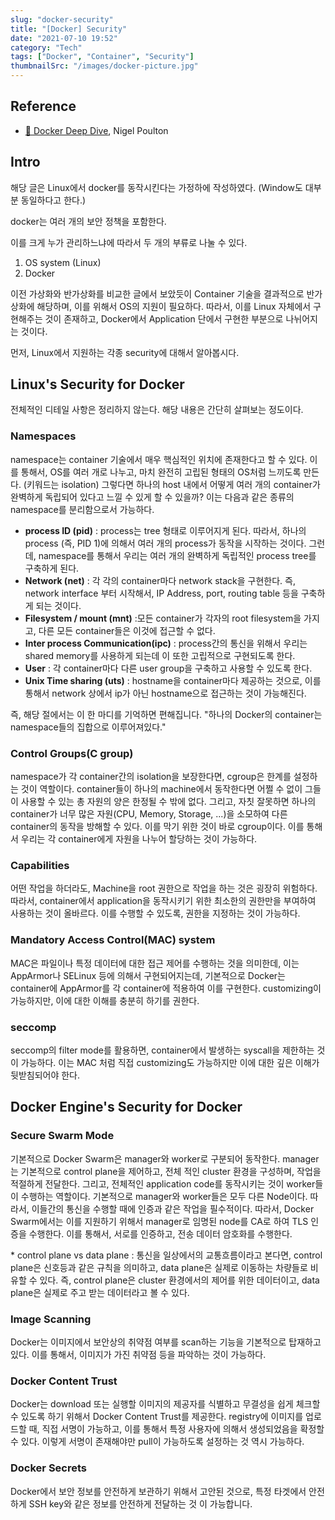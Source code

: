 ```yaml
---
slug: "docker-security"
title: "[Docker] Security"
date: "2021-07-10 19:52"
category: "Tech"
tags: ["Docker", "Container", "Security"]
thumbnailSrc: "/images/docker-picture.jpg"
---
```


## Reference

- [🔗 Docker Deep Dive](https://www.oreilly.com/library/view/docker-deep-dive/9781800565135/), Nigel Poulton

## Intro

해당 글은 Linux에서 docker를 동작시킨다는 가정하에 작성하였다. (Window도 대부분 동일하다고 한다.)

docker는 여러 개의 보안 정책을 포함한다.

이를 크게 누가 관리하느냐에 따라서 두 개의 부류로 나눌 수 있다.

1. OS system (Linux)
2. Docker

이전 가상화와 반가상화를 비교한 글에서 보았듯이 Container 기술을 결과적으로 반가상화에 해당하며, 이를 위해서 OS의 지원이 필요하다. 따라서, 이를 Linux 자체에서 구현해주는 것이 존재하고, Docker에서 Application 단에서 구현한 부분으로 나뉘어지는 것이다.

먼저, Linux에서 지원하는 각종 security에 대해서 알아봅시다.

## Linux's Security for Docker

전체적인 디테일 사항은 정리하지 않는다. 해당 내용은 간단히 살펴보는 정도이다.

### Namespaces

namespace는 container 기술에서 매우 핵심적인 위치에 존재한다고 할 수 있다. 이를 통해서, OS를 여러 개로 나누고, 마치 완전히 고립된 형태의 OS처럼 느끼도록 만든다. (키워드는 isolation) 그렇다면 하나의 host 내에서 어떻게 여러 개의 container가 완벽하게 독립되어 있다고 느낄 수 있게 할 수 있을까? 이는 다음과 같은 종류의 namespace를 분리함으로서 가능하다.

- **process ID (pid)** : process는 tree 형태로 이루어지게 된다. 따라서, 하나의 process (즉, PID 1)에 의해서 여러 개의 process가 동작을 시작하는 것이다. 그런데, namespace를 통해서 우리는 여러 개의 완벽하게 독립적인 process tree를 구축하게 된다.
- **Network (net)** : 각 각의 container마다 network stack을 구현한다. 즉, network interface 부터 시작해서, IP Address, port, routing table 등을 구축하게 되는 것이다.
- **Filesystem / mount (mnt)** :모든 container가 각자의 root filesystem을 가지고, 다른 모든 container들은 이것에 접근할 수 없다.
- **Inter process Communication(ipc)** : process간의 통신을 위해서 우리는 shared memory를 사용하게 되는데 이 또한 고립적으로 구현되도록 한다.
- **User** : 각 container마다 다른 user group을 구축하고 사용할 수 있도록 한다.
- **Unix Time sharing (uts)** : hostname을 container마다 제공하는 것으로, 이를 통해서 network 상에서 ip가 아닌 hostname으로 접근하는 것이 가능해진다.

즉, 해당 절에서는 이 한 마디를 기억하면 편해집니다. "하나의 Docker의 container는 namespace들의 집합으로 이루어져있다."

### Control Groups(C group)

namespace가 각 container간의 isolation을 보장한다면, cgroup은 한계를 설정하는 것이 역할이다. container들이 하나의 machine에서 동작한다면 어쩔 수 없이 그들이 사용할 수 있는 총 자원의 양은 한정될 수 밖에 없다. 그리고, 자칫 잘못하면 하나의 container가 너무 많은 자원(CPU, Memory, Storage, ...)을 소모하여 다른 container의 동작을 방해할 수 있다. 이를 막기 위한 것이 바로 cgroup이다. 이를 통해서 우리는 각 container에게 자원을 나누어 할당하는 것이 가능하다.

### Capabilities

어떤 작업을 하더라도, Machine을 root 권한으로 작업을 하는 것은 굉장히 위험하다. 따라서, container에서 application을 동작시키기 위한 최소한의 권한만을 부여하여 사용하는 것이 올바르다. 이를 수행할 수 있도록, 권한을 지정하는 것이 가능하다.

### Mandatory Access Control(MAC) system

MAC은 파일이나 특정 데이터에 대한 접근 제어를 수행하는 것을 의미한데, 이는 AppArmor나 SELinux 등에 의해서 구현되어지는데, 기본적으로 Docker는 container에 AppArmor를 각 container에 적용하여 이를 구현한다. customizing이 가능하지만, 이에 대한 이해를 충분히 하기를 권한다.

### seccomp

seccomp의 filter mode를 활용하면, container에서 발생하는 syscall을 제한하는 것이 가능하다. 이는 MAC 처럼 직접 customizing도 가능하지만 이에 대한 깊은 이해가 뒷받침되어야 한다.

## Docker Engine's Security for Docker

### Secure Swarm Mode

기본적으로 Docker Swarm은 manager와 worker로 구분되어 동작한다. manager는 기본적으로 control plane을 제어하고, 전체 적인 cluster 환경을 구성하며, 작업을 적절하게 전달한다. 그리고, 전체적인 application code를 동작시키는 것이 worker들이 수행하는 역할이다. 기본적으로 manager와 worker들은 모두 다른 Node이다. 따라서, 이들간의 통신을 수행할 때에 인증과 같은 작업을 필수적이다. 따라서, Docker Swarm에서는 이를 지원하기 위해서 manager로 임명된 node를 CA로 하여 TLS 인증을 수행한다. 이를 통해서, 서로를 인증하고, 전송 데이터 암호화를 수행한다.  
  
\* control plane vs data plane : 통신을 일상에서의 교통흐름이라고 본다면, control plane은 신호등과 같은 규칙을 의미하고, data plane은 실제로 이동하는 차량들로 비유할 수 있다. 즉, control plane은 cluster 환경에서의 제어를 위한 데이터이고, data plane은 실제로 주고 받는 데이터라고 볼 수 있다.

### Image Scanning

Docker는 이미지에서 보안상의 취약점 여부를 scan하는 기능을 기본적으로 탑재하고 있다. 이를 통해서, 이미지가 가진 취약점 등을 파악하는 것이 가능하다.

### Docker Content Trust

Docker는 download 또는 실행할 이미지의 제공자를 식별하고 무결성을 쉽게 체크할 수 있도록 하기 위해서 Docker Content Trust를 제공한다. registry에 이미지를 업로드할 때, 직접 서명이 가능하고, 이를 통해서 특정 사용자에 의해서 생성되었음을 확정할 수 있다. 이렇게 서명이 존재해야만 pull이 가능하도록 설정하는 것 역시 가능하다.

### Docker Secrets

Docker에서 보안 정보를 안전하게 보관하기 위해서 고안된 것으로, 특정 타겟에서 안전하게 SSH key와 같은 정보를 안전하게 전달하는 것 이 가능합니다.
